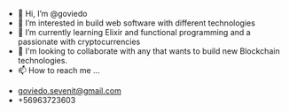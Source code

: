- 👋 Hi, I’m @goviedo
- 👀 I’m interested in build web software with different technologies
- 🌱 I’m currently learning Elixir and functional programming and a passionate with cryptocurrencies
- 💞️ I'm looking to collaborate with any that wants to build new Blockchain technologies.
- 📫 How to reach me ...

* goviedo.sevenit@gmail.com
* +56963723603
